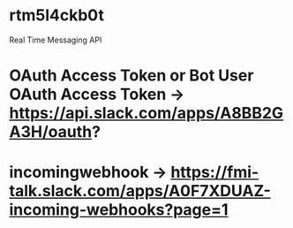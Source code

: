 # rtm5l4ckb0t
Real Time Messaging API
# OAuth Access Token or Bot User OAuth Access Token -> https://api.slack.com/apps/A8BB2GA3H/oauth?
# incomingwebhook -> https://fmi-talk.slack.com/apps/A0F7XDUAZ-incoming-webhooks?page=1